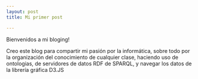 ```yaml
---
layout: post
title: Mi primer post

---
```

Bienvenidos a mi bloging!

Creo este blog para compartir mi pasión por la informática, sobre todo por la organización del conocimiento de cualquier clase, haciendo uso de ontologias, de servidores de datos RDF de SPARQL, y navegar los datos de la librería gráfica D3.JS


